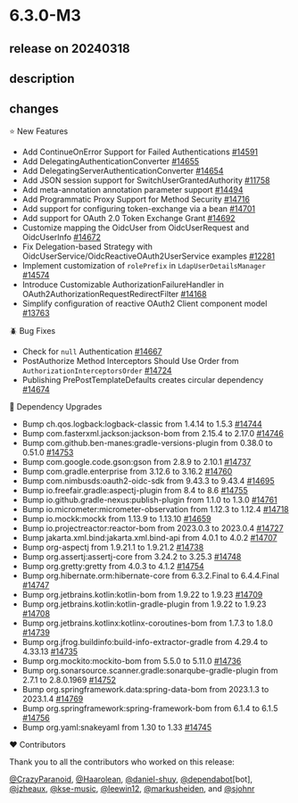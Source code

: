 # 6.3.0-M3

## release on 20240318

## description

## changes

⭐ New Features

* Add ContinueOnError Support for Failed Authentications <a href="https://github.com/spring-projects/spring-security/pull/14591" data-hovercard-type="pull_request" data-hovercard-url="/spring-projects/spring-security/pull/14591/hovercard">#14591</a>
* Add DelegatingAuthenticationConverter <a href="https://github.com/spring-projects/spring-security/pull/14655" data-hovercard-type="pull_request" data-hovercard-url="/spring-projects/spring-security/pull/14655/hovercard">#14655</a>
* Add DelegatingServerAuthenticationConverter <a href="https://github.com/spring-projects/spring-security/pull/14654" data-hovercard-type="pull_request" data-hovercard-url="/spring-projects/spring-security/pull/14654/hovercard">#14654</a>
* Add JSON session support for SwitchUserGrantedAuthority <a href="https://github.com/spring-projects/spring-security/pull/11758" data-hovercard-type="pull_request" data-hovercard-url="/spring-projects/spring-security/pull/11758/hovercard">#11758</a>
* Add meta-annotation annotation parameter support <a href="https://github.com/spring-projects/spring-security/pull/14494" data-hovercard-type="pull_request" data-hovercard-url="/spring-projects/spring-security/pull/14494/hovercard">#14494</a>
* Add Programmatic Proxy Support for Method Security <a href="https://github.com/spring-projects/spring-security/pull/14716" data-hovercard-type="pull_request" data-hovercard-url="/spring-projects/spring-security/pull/14716/hovercard">#14716</a>
* Add support for configuring token-exchange via a bean <a href="https://github.com/spring-projects/spring-security/issues/14701" data-hovercard-type="issue" data-hovercard-url="/spring-projects/spring-security/issues/14701/hovercard">#14701</a>
* Add support for OAuth 2.0 Token Exchange Grant <a href="https://github.com/spring-projects/spring-security/pull/14692" data-hovercard-type="pull_request" data-hovercard-url="/spring-projects/spring-security/pull/14692/hovercard">#14692</a>
* Customize mapping the OidcUser from OidcUserRequest and OidcUserInfo <a href="https://github.com/spring-projects/spring-security/issues/14672" data-hovercard-type="issue" data-hovercard-url="/spring-projects/spring-security/issues/14672/hovercard">#14672</a>
* Fix Delegation-based Strategy with OidcUserService/OidcReactiveOAuth2UserService examples <a href="https://github.com/spring-projects/spring-security/pull/12281" data-hovercard-type="pull_request" data-hovercard-url="/spring-projects/spring-security/pull/12281/hovercard">#12281</a>
* Implement customization of <code>rolePrefix</code> in <code>LdapUserDetailsManager</code> <a href="https://github.com/spring-projects/spring-security/pull/14574" data-hovercard-type="pull_request" data-hovercard-url="/spring-projects/spring-security/pull/14574/hovercard">#14574</a>
* Introduce Customizable AuthorizationFailureHandler in OAuth2AuthorizationRequestRedirectFilter <a href="https://github.com/spring-projects/spring-security/pull/14168" data-hovercard-type="pull_request" data-hovercard-url="/spring-projects/spring-security/pull/14168/hovercard">#14168</a>
* Simplify configuration of reactive OAuth2 Client component model <a href="https://github.com/spring-projects/spring-security/issues/13763" data-hovercard-type="issue" data-hovercard-url="/spring-projects/spring-security/issues/13763/hovercard">#13763</a>

🪲 Bug Fixes

* Check for <code>null</code> Authentication <a href="https://github.com/spring-projects/spring-security/issues/14667" data-hovercard-type="issue" data-hovercard-url="/spring-projects/spring-security/issues/14667/hovercard">#14667</a>
* PostAuthorize Method Interceptors Should Use Order from <code>AuthorizationInterceptorsOrder</code> <a href="https://github.com/spring-projects/spring-security/issues/14724" data-hovercard-type="issue" data-hovercard-url="/spring-projects/spring-security/issues/14724/hovercard">#14724</a>
* Publishing PrePostTemplateDefaults creates circular dependency <a href="https://github.com/spring-projects/spring-security/issues/14674" data-hovercard-type="issue" data-hovercard-url="/spring-projects/spring-security/issues/14674/hovercard">#14674</a>

🔨 Dependency Upgrades

* Bump ch.qos.logback:logback-classic from 1.4.14 to 1.5.3 <a href="https://github.com/spring-projects/spring-security/pull/14744" data-hovercard-type="pull_request" data-hovercard-url="/spring-projects/spring-security/pull/14744/hovercard">#14744</a>
* Bump com.fasterxml.jackson:jackson-bom from 2.15.4 to 2.17.0 <a href="https://github.com/spring-projects/spring-security/pull/14746" data-hovercard-type="pull_request" data-hovercard-url="/spring-projects/spring-security/pull/14746/hovercard">#14746</a>
* Bump com.github.ben-manes:gradle-versions-plugin from 0.38.0 to 0.51.0 <a href="https://github.com/spring-projects/spring-security/pull/14753" data-hovercard-type="pull_request" data-hovercard-url="/spring-projects/spring-security/pull/14753/hovercard">#14753</a>
* Bump com.google.code.gson:gson from 2.8.9 to 2.10.1 <a href="https://github.com/spring-projects/spring-security/pull/14737" data-hovercard-type="pull_request" data-hovercard-url="/spring-projects/spring-security/pull/14737/hovercard">#14737</a>
* Bump com.gradle.enterprise from 3.12.6 to 3.16.2 <a href="https://github.com/spring-projects/spring-security/pull/14760" data-hovercard-type="pull_request" data-hovercard-url="/spring-projects/spring-security/pull/14760/hovercard">#14760</a>
* Bump com.nimbusds:oauth2-oidc-sdk from 9.43.3 to 9.43.4 <a href="https://github.com/spring-projects/spring-security/issues/14695" data-hovercard-type="issue" data-hovercard-url="/spring-projects/spring-security/issues/14695/hovercard">#14695</a>
* Bump io.freefair.gradle:aspectj-plugin from 8.4 to 8.6 <a href="https://github.com/spring-projects/spring-security/pull/14755" data-hovercard-type="pull_request" data-hovercard-url="/spring-projects/spring-security/pull/14755/hovercard">#14755</a>
* Bump io.github.gradle-nexus:publish-plugin from 1.1.0 to 1.3.0 <a href="https://github.com/spring-projects/spring-security/pull/14761" data-hovercard-type="pull_request" data-hovercard-url="/spring-projects/spring-security/pull/14761/hovercard">#14761</a>
* Bump io.micrometer:micrometer-observation from 1.12.3 to 1.12.4 <a href="https://github.com/spring-projects/spring-security/pull/14718" data-hovercard-type="pull_request" data-hovercard-url="/spring-projects/spring-security/pull/14718/hovercard">#14718</a>
* Bump io.mockk:mockk from 1.13.9 to 1.13.10 <a href="https://github.com/spring-projects/spring-security/pull/14659" data-hovercard-type="pull_request" data-hovercard-url="/spring-projects/spring-security/pull/14659/hovercard">#14659</a>
* Bump io.projectreactor:reactor-bom from 2023.0.3 to 2023.0.4 <a href="https://github.com/spring-projects/spring-security/pull/14727" data-hovercard-type="pull_request" data-hovercard-url="/spring-projects/spring-security/pull/14727/hovercard">#14727</a>
* Bump jakarta.xml.bind:jakarta.xml.bind-api from 4.0.1 to 4.0.2 <a href="https://github.com/spring-projects/spring-security/pull/14707" data-hovercard-type="pull_request" data-hovercard-url="/spring-projects/spring-security/pull/14707/hovercard">#14707</a>
* Bump org-aspectj from 1.9.21.1 to 1.9.21.2 <a href="https://github.com/spring-projects/spring-security/pull/14738" data-hovercard-type="pull_request" data-hovercard-url="/spring-projects/spring-security/pull/14738/hovercard">#14738</a>
* Bump org.assertj:assertj-core from 3.24.2 to 3.25.3 <a href="https://github.com/spring-projects/spring-security/pull/14748" data-hovercard-type="pull_request" data-hovercard-url="/spring-projects/spring-security/pull/14748/hovercard">#14748</a>
* Bump org.gretty:gretty from 4.0.3 to 4.1.2 <a href="https://github.com/spring-projects/spring-security/pull/14754" data-hovercard-type="pull_request" data-hovercard-url="/spring-projects/spring-security/pull/14754/hovercard">#14754</a>
* Bump org.hibernate.orm:hibernate-core from 6.3.2.Final to 6.4.4.Final <a href="https://github.com/spring-projects/spring-security/pull/14747" data-hovercard-type="pull_request" data-hovercard-url="/spring-projects/spring-security/pull/14747/hovercard">#14747</a>
* Bump org.jetbrains.kotlin:kotlin-bom from 1.9.22 to 1.9.23 <a href="https://github.com/spring-projects/spring-security/pull/14709" data-hovercard-type="pull_request" data-hovercard-url="/spring-projects/spring-security/pull/14709/hovercard">#14709</a>
* Bump org.jetbrains.kotlin:kotlin-gradle-plugin from 1.9.22 to 1.9.23 <a href="https://github.com/spring-projects/spring-security/pull/14708" data-hovercard-type="pull_request" data-hovercard-url="/spring-projects/spring-security/pull/14708/hovercard">#14708</a>
* Bump org.jetbrains.kotlinx:kotlinx-coroutines-bom from 1.7.3 to 1.8.0 <a href="https://github.com/spring-projects/spring-security/pull/14739" data-hovercard-type="pull_request" data-hovercard-url="/spring-projects/spring-security/pull/14739/hovercard">#14739</a>
* Bump org.jfrog.buildinfo:build-info-extractor-gradle from 4.29.4 to 4.33.13 <a href="https://github.com/spring-projects/spring-security/pull/14735" data-hovercard-type="pull_request" data-hovercard-url="/spring-projects/spring-security/pull/14735/hovercard">#14735</a>
* Bump org.mockito:mockito-bom from 5.5.0 to 5.11.0 <a href="https://github.com/spring-projects/spring-security/pull/14736" data-hovercard-type="pull_request" data-hovercard-url="/spring-projects/spring-security/pull/14736/hovercard">#14736</a>
* Bump org.sonarsource.scanner.gradle:sonarqube-gradle-plugin from 2.7.1 to 2.8.0.1969 <a href="https://github.com/spring-projects/spring-security/pull/14752" data-hovercard-type="pull_request" data-hovercard-url="/spring-projects/spring-security/pull/14752/hovercard">#14752</a>
* Bump org.springframework.data:spring-data-bom from 2023.1.3 to 2023.1.4 <a href="https://github.com/spring-projects/spring-security/pull/14769" data-hovercard-type="pull_request" data-hovercard-url="/spring-projects/spring-security/pull/14769/hovercard">#14769</a>
* Bump org.springframework:spring-framework-bom from 6.1.4 to 6.1.5 <a href="https://github.com/spring-projects/spring-security/pull/14756" data-hovercard-type="pull_request" data-hovercard-url="/spring-projects/spring-security/pull/14756/hovercard">#14756</a>
* Bump org.yaml:snakeyaml from 1.30 to 1.33 <a href="https://github.com/spring-projects/spring-security/pull/14745" data-hovercard-type="pull_request" data-hovercard-url="/spring-projects/spring-security/pull/14745/hovercard">#14745</a>

❤️ Contributors

Thank you to all the contributors who worked on this release:

<a class="user-mention notranslate" data-hovercard-type="user" data-hovercard-url="/users/CrazyParanoid/hovercard" data-octo-click="hovercard-link-click" data-octo-dimensions="link_type:self" href="https://github.com/CrazyParanoid">@CrazyParanoid</a>, <a class="user-mention notranslate" data-hovercard-type="user" data-hovercard-url="/users/Haarolean/hovercard" data-octo-click="hovercard-link-click" data-octo-dimensions="link_type:self" href="https://github.com/Haarolean">@Haarolean</a>, <a class="user-mention notranslate" data-hovercard-type="user" data-hovercard-url="/users/daniel-shuy/hovercard" data-octo-click="hovercard-link-click" data-octo-dimensions="link_type:self" href="https://github.com/daniel-shuy">@daniel-shuy</a>, <a class="user-mention notranslate" data-hovercard-type="organization" data-hovercard-url="/orgs/dependabot/hovercard" data-octo-click="hovercard-link-click" data-octo-dimensions="link_type:self" href="https://github.com/dependabot">@dependabot</a>[bot], <a class="user-mention notranslate" data-hovercard-type="user" data-hovercard-url="/users/jzheaux/hovercard" data-octo-click="hovercard-link-click" data-octo-dimensions="link_type:self" href="https://github.com/jzheaux">@jzheaux</a>, <a class="user-mention notranslate" data-hovercard-type="user" data-hovercard-url="/users/kse-music/hovercard" data-octo-click="hovercard-link-click" data-octo-dimensions="link_type:self" href="https://github.com/kse-music">@kse-music</a>, <a class="user-mention notranslate" data-hovercard-type="user" data-hovercard-url="/users/leewin12/hovercard" data-octo-click="hovercard-link-click" data-octo-dimensions="link_type:self" href="https://github.com/leewin12">@leewin12</a>, <a class="user-mention notranslate" data-hovercard-type="user" data-hovercard-url="/users/markusheiden/hovercard" data-octo-click="hovercard-link-click" data-octo-dimensions="link_type:self" href="https://github.com/markusheiden">@markusheiden</a>, and <a class="user-mention notranslate" data-hovercard-type="user" data-hovercard-url="/users/sjohnr/hovercard" data-octo-click="hovercard-link-click" data-octo-dimensions="link_type:self" href="https://github.com/sjohnr">@sjohnr</a>

